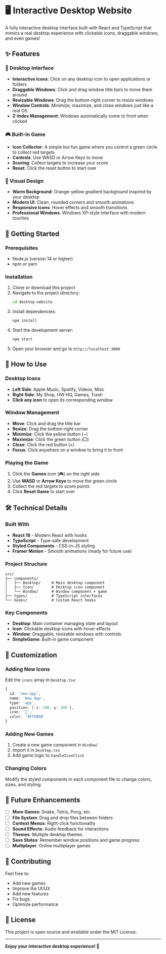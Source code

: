 # 🖥️ Interactive Desktop Website

A fully interactive desktop interface built with React and TypeScript that mimics a real desktop experience with clickable icons, draggable windows, and even games!

## ✨ Features

### 🎯 Desktop Interface
- **Interactive Icons**: Click on any desktop icon to open applications or folders
- **Draggable Windows**: Click and drag window title bars to move them around
- **Resizable Windows**: Drag the bottom-right corner to resize windows
- **Window Controls**: Minimize, maximize, and close windows just like a real OS
- **Z-Index Management**: Windows automatically come to front when clicked

### 🎮 Built-in Game
- **Icon Collector**: A simple but fun game where you control a green circle to collect red targets
- **Controls**: Use WASD or Arrow Keys to move
- **Scoring**: Collect targets to increase your score
- **Reset**: Click the reset button to start over

### 🎨 Visual Design
- **Warm Background**: Orange-yellow gradient background inspired by your desktop
- **Modern UI**: Clean, rounded corners and smooth animations
- **Responsive Icons**: Hover effects and smooth transitions
- **Professional Windows**: Windows XP-style interface with modern touches

## 🚀 Getting Started

### Prerequisites
- Node.js (version 14 or higher)
- npm or yarn

### Installation
1. Clone or download this project
2. Navigate to the project directory:
   ```bash
   cd desktop-website
   ```
3. Install dependencies:
   ```bash
   npm install
   ```
4. Start the development server:
   ```bash
   npm start
   ```
5. Open your browser and go to `http://localhost:3000`

## 🎯 How to Use

### Desktop Icons
- **Left Side**: Apple Music, Spotify, Videos, Misc
- **Right Side**: My Shop, HW HQ, Games, Trash
- **Click any icon** to open its corresponding window

### Window Management
- **Move**: Click and drag the title bar
- **Resize**: Drag the bottom-right corner
- **Minimize**: Click the yellow button (−)
- **Maximize**: Click the green button (□)
- **Close**: Click the red button (×)
- **Focus**: Click anywhere on a window to bring it to front

### Playing the Game
1. Click the **Games** icon (🎮) on the right side
2. Use **WASD** or **Arrow Keys** to move the green circle
3. Collect the red targets to score points
4. Click **Reset Game** to start over

## 🛠️ Technical Details

### Built With
- **React 18** - Modern React with hooks
- **TypeScript** - Type-safe development
- **Styled Components** - CSS-in-JS styling
- **Framer Motion** - Smooth animations (ready for future use)

### Project Structure
```
src/
├── components/
│   ├── Desktop/     # Main desktop component
│   ├── Icon/        # Desktop icon component
│   └── Window/      # Window component + game
├── types/           # TypeScript interfaces
└── hooks/           # Custom React hooks
```

### Key Components
- **Desktop**: Main container managing state and layout
- **Icon**: Clickable desktop icons with hover effects
- **Window**: Draggable, resizable windows with controls
- **SimpleGame**: Built-in game component

## 🎨 Customization

### Adding New Icons
Edit the `icons` array in `Desktop.tsx`:
```typescript
{
  id: 'new-app',
  name: 'New App',
  type: 'app',
  position: { x: 100, y: 100 },
  icon: '🚀',
  color: '#FF6B6B'
}
```

### Adding New Games
1. Create a new game component in `Window/`
2. Import it in `Desktop.tsx`
3. Add game logic to `handleIconClick`

### Changing Colors
Modify the styled components in each component file to change colors, sizes, and styling.

## 🚧 Future Enhancements

- [ ] **More Games**: Snake, Tetris, Pong, etc.
- [ ] **File System**: Drag and drop files between folders
- [ ] **Context Menus**: Right-click functionality
- [ ] **Sound Effects**: Audio feedback for interactions
- [ ] **Themes**: Multiple desktop themes
- [ ] **Save States**: Remember window positions and game progress
- [ ] **Multiplayer**: Online multiplayer games

## 🤝 Contributing

Feel free to:
- Add new games
- Improve the UI/UX
- Add new features
- Fix bugs
- Optimize performance

## 📝 License

This project is open source and available under the MIT License.

---

**Enjoy your interactive desktop experience! 🎉**
